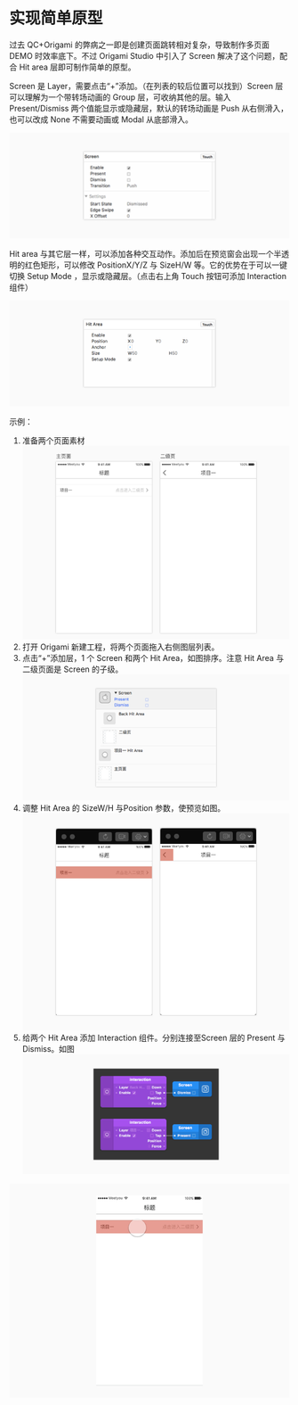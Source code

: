 # 实现简单原型

过去 QC+Origami 的弊病之一即是创建页面跳转相对复杂，导致制作多页面 DEMO 时效率底下。不过 Origami Studio 中引入了 Screen 解决了这个问题，配合 Hit area 层即可制作简单的原型。

Screen 是 Layer，需要点击“+”添加。（在列表的较后位置可以找到）Screen 层可以理解为一个带转场动画的 Group 层，可收纳其他的层。输入Present/Dismiss 两个值能显示或隐藏层，默认的转场动画是 Push 从右侧滑入，也可以改成 None 不需要动画或 Modal 从底部滑入。

![](/assets/Origami-3-1-Screen.png)

Hit area 与其它层一样，可以添加各种交互动作。添加后在预览窗会出现一个半透明的红色矩形，可以修改 PositionX/Y/Z 与 SizeH/W 等。它的优势在于可以一键切换 Setup Mode ，显示或隐藏层。（点击右上角 Touch 按钮可添加 Interaction 组件）

![](/assets/Origami-3-2-HitArea.png)

示例：

1. 准备两个页面素材
   ![](/assets/Origami-3-3-mate.png)
2. 打开 Origami 新建工程，将两个页面拖入右侧图层列表。
3. 点击“+”添加层，1 个 Screen 和两个 Hit Area，如图排序。注意 Hit Area 与二级页面是 Screen 的子级。
   ![](/assets/Origami-3-4-list.png)
4. 调整 Hit Area 的 SizeW/H 与Position 参数，使预览如图。
   ![](/assets/Origami-3-5-view.png)
5. 给两个 Hit Area 添加 Interaction 组件。分别连接至Screen 层的 Present 与 Dismiss。如图
   ![](/assets/Origami-3-6-connect.png)

![](/assets/Origami-3-7-f2.gif)

